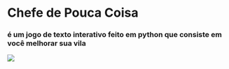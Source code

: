 # Chefe de Pouca Coisa
### é um jogo de texto interativo feito em python que consiste em você melhorar sua vila 

<img src="https://user-images.githubusercontent.com/47362309/184042260-979be0d3-56e9-4897-8ed0-50bdd07865cb.png"> 
